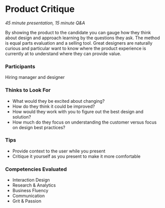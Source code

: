 # Product Critique

*45 minute presentation, 15 minute Q&A*

By showing the product to the candidate you can gauge how they think about design and approach learning by the questions they ask. The method is equal parts evaluation and a selling tool. Great designers are naturally curious and particular want to know where the product experience is currently at to understand where they can provide value.

### Participants
Hiring manager and designer

### Thinks to Look For
- What would they be excited about changing? 
- How do they think it could be improved? 
- How would they work with you to figure out the best design and solution? 
- How much do they focus on understanding the customer versus focus on design best practices?

### Tips
- Provide context to the user while you present
- Critique it yourself as you present to make it more comfortable

### Competencies Evaluated
- Interaction Design
- Research & Analytics
- Business Fluency
- Communication
- Grit & Passion